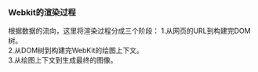 ### Webkit的渲染过程
根据数据的流向，这里将渲染过程分成三个阶段：
1.从网页的URL到构建完DOM树。      
2.从DOM树到构建完WebKit的绘图上下文。     
3.从绘图上下文到生成最终的图像。
